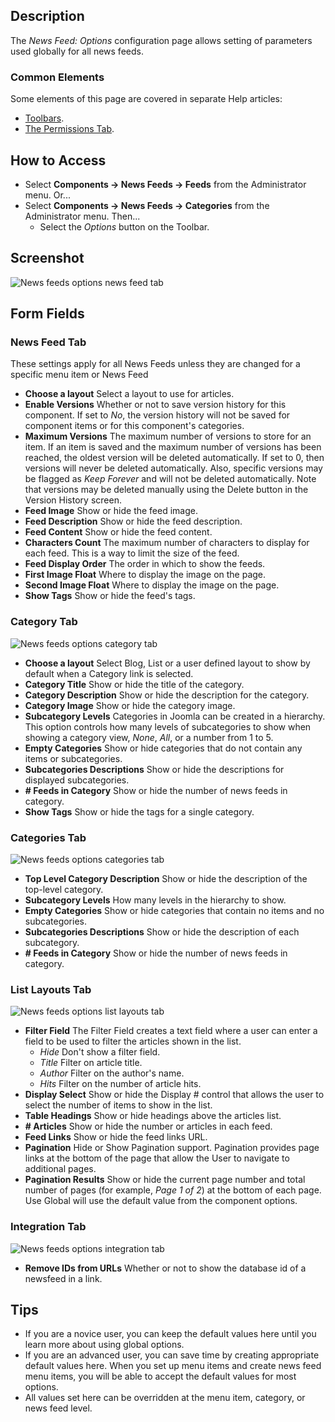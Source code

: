 <!-- Filename: Help4.x:News_Feed:_Options / Display title: News Feed: Options -->

## Description

The *News Feed: Options* configuration page allows setting of parameters used
globally for all news feeds.

### Common Elements

Some elements of this page are covered in separate Help articles:

* [Toolbars](jdocmanual?article=help/common-elements/toolbars).
* [The Permissions Tab](jdocmanual?article=help/common-elements/edit-permissions).

## How to Access

- Select **Components → News Feeds → Feeds** from the
  Administrator menu. Or...
- Select **Components → News Feeds → Categories** from the
  Administrator menu. Then...
  - Select the *Options* button on the Toolbar.

## Screenshot

![News feeds options news feed tab](../../../en/images/news-feeds/news-feeds-options-news-feed-tab.png)

## Form Fields

### News Feed Tab

These settings apply for all News Feeds unless they are changed for a
specific menu item or News Feed

- **Choose a layout** Select a layout to use for articles.
- **Enable Versions** Whether or not to save version history
  for this component. If set to *No*, the version history will not be saved for
  component items or for this component's categories.
- **Maximum Versions** The maximum number of versions to store for an
  item. If an item is saved and the maximum number of versions has been
  reached, the oldest version will be deleted automatically. If set to
  0, then versions will never be deleted automatically. Also, specific
  versions may be flagged as *Keep Forever* and will not be deleted
  automatically. Note that versions may be deleted manually using the
  Delete button in the Version History screen.
- **Feed Image** Show or hide the feed image.
- **Feed Description** Show or hide the feed description.
- **Feed Content** Show or hide the feed content.
- **Characters Count** The maximum number of characters to display for
  each feed. This is a way to limit the size of the feed.
- **Feed Display Order** The order in which to show the feeds.
- **First Image Float** Where to display the image on the page.
- **Second Image Float** Where to display the image on the page.
- **Show Tags** Show or hide the feed's tags.

### Category Tab

![News feeds options category tab](../../../en/images/news-feeds/news-feeds-options-category-tab.png)

- **Choose a layout** Select Blog, List or a user defined layout to show by 
  default when a Category link is selected. 
- **Category Title** Show or hide the title of the category.
- **Category Description** Show or hide the description for the category.
- **Category Image** Show or hide the category image.
- **Subcategory Levels** Categories in Joomla can be created in a hierarchy. 
  This option controls how many levels of subcategories to show when showing a 
  category view, *None*, *All*, or a number from 1 to 5. 
- **Empty Categories** Show or hide categories that do not contain any items 
  or subcategories.
- **Subcategories Descriptions** Show or hide the descriptions for displayed
  subcategories.
- **\# Feeds in Category** Show or hide the number of news feeds in category.
- **Show Tags** Show or hide the tags for a single category.

### Categories Tab

![News feeds options categories tab](../../../en/images/news-feeds/news-feeds-options-categories-tab.png)

- **Top Level Category Description** Show or hide the description of the 
  top-level category.
- **Subcategory Levels** How many levels in the hierarchy to show.
- **Empty Categories** Show or hide categories that contain no items and no 
  subcategories.
- **Subcategories Descriptions** Show or hide the description of each subcategory.
- **\# Feeds in Category** Show or hide the number of news feeds in category.

### List Layouts Tab

![News feeds options list layouts tab](../../../en/images/news-feeds/news-feeds-options-list-layouts-tab.png)

- **Filter Field** The Filter Field creates a text field where a user
  can enter a field to be used to filter the articles shown in the list.
    - *Hide* Don't show a filter field.
    - *Title* Filter on article title.
    - *Author* Filter on the author's name.
    - *Hits* Filter on the number of article hits.
- **Display Select** Show or hide the Display \# control that allows the user 
  to select the number of items to show in the list.
- **Table Headings** Show or hide headings above the articles list.
- **\# Articles** Show or hide the number or articles in each feed.
- **Feed Links** Show or hide the feed links URL.
- **Pagination** Hide or Show Pagination support. Pagination provides
  page links at the bottom of the page that allow the User to navigate
  to additional pages.
- **Pagination Results** Show or hide the current page number and total
  number of pages (for example, *Page 1 of 2*) at the bottom of each page. 
  Use Global will use the default value from the component options.

### Integration Tab

![News feeds options integration tab](../../../en/images/news-feeds/news-feeds-options-integration-tab.png)

- **Remove IDs from URLs** Whether or not to show the database id of a
  newsfeed in a link.

## Tips

- If you are a novice user, you can keep the default values here
  until you learn more about using global options.
- If you are an advanced user, you can save time by creating appropriate
  default values here. When you set up menu items and create news feed
  menu items, you will be able to accept the default values for most
  options.
- All values set here can be overridden at the menu item, category, or
  news feed level.
